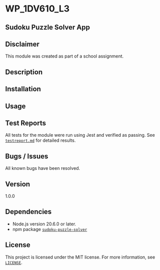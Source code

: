 # WP_1DV610_L3

## Sudoku Puzzle Solver App

## Disclaimer

This module was created as part of a school assignment.

## Description

## Installation

## Usage

## Test Reports

All tests for the module were run using Jest and verified as passing. See [`testreport.md`](testreport.md) for detailed results.

## Bugs / Issues

All known bugs have been resolved.

## Version

1.0.0

## Dependencies

- Node.js version 20.6.0 or later.
- npm package [`sudoku-puzzle-solver`](https://www.npmjs.com/package/sudoku-puzzle-solver)

## License

This project is licensed under the MIT license. For more information, see [`LICENSE`](LICENSE).
